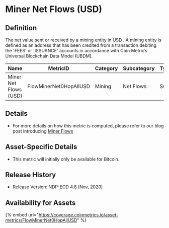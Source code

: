 # Miner Net Flows (USD)

## Definition

The net value sent or received by a mining entity in USD . A mining entity is defined as an address that has been credited from a transaction debiting the 'FEES' or 'ISSUANCE' accounts in accordance with Coin Metric’s Universal Blockchain Data Model (UBDM).

| Name                  | MetricID               | Category | Subcategory | Type | Unit | Interval |
| --------------------- | ---------------------- | -------- | ----------- | ---- | ---- | -------- |
| Miner Net Flows (USD) | FlowMinerNet0HopAllUSD | Mining   | Net Flows   | Sum  | USD  | 1 day    |

## Details

* For more details on how this metric is computed, please refer to our blog post introducing [Miner Flows](https://coinmetrics.substack.com/p/coin-metrics-state-of-the-network-3e2)

## Asset-Specific Details

* This metric will initially only be available for Bitcoin.

## Release History

* Release Version: NDP-EOD 4.8 (Nov, 2020)

## Availability for Assets

{% embed url="https://coverage.coinmetrics.io/asset-metrics/FlowMinerNet0HopAllUSD" %}
